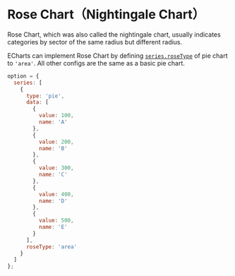 # Rose Chart（Nightingale Chart）

Rose Chart, which was also called the nightingale chart, usually indicates categories by sector of the same radius but different radius.

ECharts can implement Rose Chart by defining [`series.roseType`](${optionPath}series-pie.roseType) of pie chart to `'area'`. All other configs are the same as a basic pie chart.

```js live
option = {
  series: [
    {
      type: 'pie',
      data: [
        {
          value: 100,
          name: 'A'
        },
        {
          value: 200,
          name: 'B'
        },
        {
          value: 300,
          name: 'C'
        },
        {
          value: 400,
          name: 'D'
        },
        {
          value: 500,
          name: 'E'
        }
      ],
      roseType: 'area'
    }
  ]
};
```
